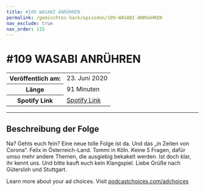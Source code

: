 ```yaml
---
title: #109 WASABI ANRÜHREN
permalink: /gemischtes-hack/episoden/109-WASABI-ANRUeHREN
nav_exclude: true
nav_order: 115
---
```


# #109 WASABI ANRÜHREN
<table class="resp-table dcf-table dcf-table-responsive dcf-table-bordered dcf-table-striped dcf-w-100%">
                    <tbody>
                        <tr>
                            <th scope="row">Veröffentlich am:</th>
                            <td data-label="Veröffentlich am:">23. Juni 2020</td>
                        </tr>
                        <tr>
                            <th scope="row">Länge </th>
                            <td data-label="Länge ">91 Minuten</td>
                        </tr><tr>
                                <th scope="row">Spotify Link</th>
                                <td data-label="Spotify Link"><a href="https://open.spotify.com/episode/0veC7cZKZlvmfgmHUGS2ZF">Spotify Link</a></td>
                            </tr></tbody>
                </table>

***

## Beschreibung der Folge

<div>
<p>Na? Gehts euch fein? Eine neue tolle Folge ist da. Und das „in Zeiten von Corona“. Felix in Österreich-Land. Tommi in Köln. Keine 5 Fragen, dafür umso mehr andere Themen, die ausgiebig bekakelt werden. Ist doch klar, ihr kennt uns. Und bitte kauft euch kein Klangspiel. Liebe Grüße nach Gütersloh und Stuttgart.</p><p> </p><p>Learn more about your ad choices. Visit <a href="https://podcastchoices.com/adchoices">podcastchoices.com/adchoices</a></p>  
</div>

